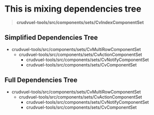 # This is mixing dependencies tree

> **crudvuel-tools/src/components/sets/CvIndexComponentSet**

## Simplified Dependencies Tree

* crudvuel-tools/src/components/sets/CvMultiRowComponentSet
  * crudvuel-tools/src/components/sets/CvActionComponentSet
    * crudvuel-tools/src/components/sets/CvNotifyComponentSet
    * crudvuel-tools/src/components/sets/CvComponentSet

## Full Dependencies Tree

* crudvuel-tools/src/components/sets/CvMultiRowComponentSet
  * crudvuel-tools/src/components/sets/CvActionComponentSet
    * crudvuel-tools/src/components/sets/CvNotifyComponentSet
    * crudvuel-tools/src/components/sets/CvComponentSet
